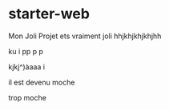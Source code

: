 # starter-web
Mon Joli Projet
ets vraiment joli
hhjkhjkhjkhjhh

ku  i pp p p 

kjkj^)àaaa i


il est devenu moche

trop moche
